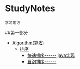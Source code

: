 # StudyNotes
	学习笔记
##第一部分
* [Algorithm(算法)]()
 	* [排序](https://github.com/anAngryAnt/StudyNotes/tree/master/Part3/Algorithm/Sort)
        * [快速排序------](https://github.com/dreamfish797/StudyNotes/tree/master/Algorithm-learning/Sort/快速排序.md)	[java实现](https://github.com/dreamfish797/StudyNotes/blob/master/Algorithm-learning/Sort/Algorithm_impl_java/src/QuickSort.java)
        * [冒泡排序------](https://github.com/dreamfish797/StudyNotes/tree/master/Algorithm-learning/Sort/冒泡排序.md)
